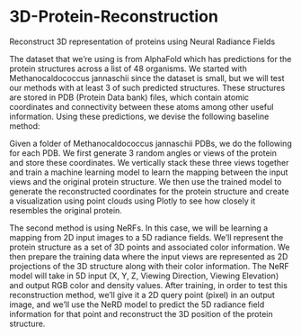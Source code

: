 # 3D-Protein-Reconstruction
Reconstruct 3D representation of proteins using Neural Radiance Fields

The dataset that we’re using is from AlphaFold which has predictions for the protein structures across a list of 48 organisms. We started with Methanocaldococcus jannaschii since the dataset is small, but we will test our methods with at least 3 of such predicted structures. These structures are stored in PDB (Protein Data bank) files, which contain atomic coordinates and connectivity between these atoms among other useful information. Using these predictions, we devise the following baseline method:

Given a folder of Methanocaldococcus jannaschii PDBs, we do the following for each PDB. We first generate 3 random angles or views of the protein and store these coordinates. We vertically stack these three views together and train a machine learning model to learn the mapping between the input views and the original protein structure. We then use the trained model to generate the reconstructed coordinates for the protein structure and create a visualization using point clouds using Plotly to see how closely it resembles the original protein.

The second method is using NeRFs. In this case, we will be learning a mapping from 2D input images to a 5D radiance fields. We’ll represent the protein structure as a set of 3D points and associated color information. We then prepare the training data where the input views are represented as 2D projections of the 3D structure along with their color information. The NeRF model will take in 5D input (X, Y, Z, Viewing Direction, Viewing Elevation) and output RGB color and density values. After training, in order to test this reconstruction method, we’ll give it a 2D query point (pixel) in an output image, and we’ll use the NeRD model to predict the 5D radiance field information for that point and reconstruct the 3D position of the protein structure.
